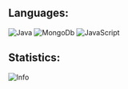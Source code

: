 
## Languages:
![Java](https://img.shields.io/badge/-Java-5463453?style=for-the-badge&logoColor=E9D54D)
![MongoDb](https://img.shields.io/badge/-MongoDb-324252?style=for-the-badge&logoColor=E9D54D)
![JavaScript](https://img.shields.io/badge/-JavaScript-914252?style=for-the-badge&logo=JavaScript&logoColor=E9D54D)

## Statistics:

![Info](https://github-readme-stats.vercel.app/api?username=toper9636&show_icons=true&theme=dracula)
